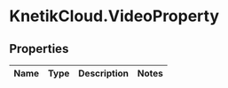 # KnetikCloud.VideoProperty

## Properties
Name | Type | Description | Notes
------------ | ------------- | ------------- | -------------


